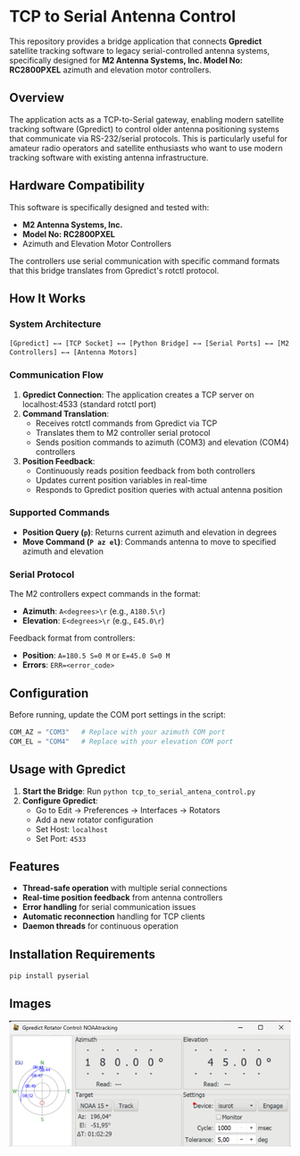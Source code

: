 # TCP to Serial Antenna Control

This repository provides a bridge application that connects **Gpredict** satellite tracking software to legacy serial-controlled antenna systems, specifically designed for **M2 Antenna Systems, Inc. Model No: RC2800PXEL** azimuth and elevation motor controllers.

## Overview

The application acts as a TCP-to-Serial gateway, enabling modern satellite tracking software (Gpredict) to control older antenna positioning systems that communicate via RS-232/serial protocols. This is particularly useful for amateur radio operators and satellite enthusiasts who want to use modern tracking software with existing antenna infrastructure.

## Hardware Compatibility

This software is specifically designed and tested with:
- **M2 Antenna Systems, Inc.**
- **Model No: RC2800PXEL** 
- Azimuth and Elevation Motor Controllers

The controllers use serial communication with specific command formats that this bridge translates from Gpredict's rotctl protocol.

## How It Works

### System Architecture

```
[Gpredict] ←→ [TCP Socket] ←→ [Python Bridge] ←→ [Serial Ports] ←→ [M2 Controllers] ←→ [Antenna Motors]
```

### Communication Flow

1. **Gpredict Connection**: The application creates a TCP server on localhost:4533 (standard rotctl port)
2. **Command Translation**: 
   - Receives rotctl commands from Gpredict via TCP
   - Translates them to M2 controller serial protocol
   - Sends position commands to azimuth (COM3) and elevation (COM4) controllers
3. **Position Feedback**:
   - Continuously reads position feedback from both controllers
   - Updates current position variables in real-time
   - Responds to Gpredict position queries with actual antenna position

### Supported Commands

- **Position Query (`p`)**: Returns current azimuth and elevation in degrees
- **Move Command (`P az el`)**: Commands antenna to move to specified azimuth and elevation

### Serial Protocol

The M2 controllers expect commands in the format:
- **Azimuth**: `A<degrees>\r` (e.g., `A180.5\r`)
- **Elevation**: `E<degrees>\r` (e.g., `E45.0\r`)

Feedback format from controllers:
- **Position**: `A=180.5 S=0 M` or `E=45.0 S=0 M`
- **Errors**: `ERR=<error_code>`

## Configuration

Before running, update the COM port settings in the script:
```python
COM_AZ = "COM3"   # Replace with your azimuth COM port
COM_EL = "COM4"   # Replace with your elevation COM port
```

## Usage with Gpredict

1. **Start the Bridge**: Run `python tcp_to_serial_antena_control.py`
2. **Configure Gpredict**:
   - Go to Edit → Preferences → Interfaces → Rotators
   - Add a new rotator configuration
   - Set Host: `localhost`
   - Set Port: `4533`

## Features

- **Thread-safe operation** with multiple serial connections
- **Real-time position feedback** from antenna controllers  
- **Error handling** for serial communication issues
- **Automatic reconnection** handling for TCP clients
- **Daemon threads** for continuous operation

## Installation Requirements

```bash
pip install pyserial
```

## Images

![Gpredict Antenna Control Screenshot](Gpredictantenna.png)


